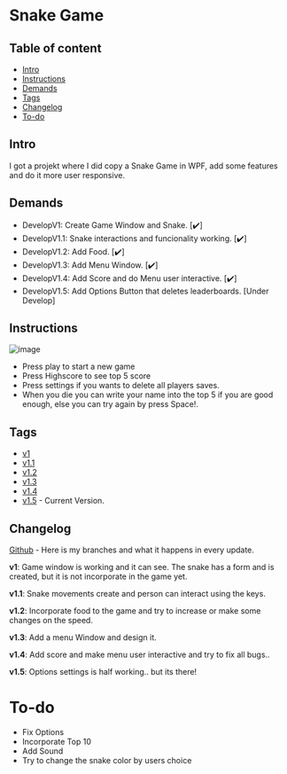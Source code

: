 
# Snake Game

## Table of content

* [Intro](#Intro)
* [Instructions](#Instructions)
* [Demands](#Demands)
* [Tags](#Tags)
* [Changelog](#Changelog)
* [To-do](#To-do)
  
## Intro
I got a projekt where I did copy a Snake Game in WPF, add some features and do it more user responsive.

## Demands 

<ul>
  <li> DevelopV1: Create Game Window and Snake. [✔️]</li> 
  <li> DevelopV1.1: Snake interactions and funcionality working. [✔️]</li> 
  <li> DevelopV1.2: Add Food. [✔️]</li>
  <li> DevelopV1.3: Add Menu Window. [✔️]</li>
  <li> DevelopV1.4: Add Score and do Menu user interactive. [✔️]</li>
  <li> DevelopV1.5: Add Options Button that deletes leaderboards. [Under Develop] </li> 
</ul>

## Instructions

![image](https://user-images.githubusercontent.com/89253662/189979140-662d1e63-4e6e-4680-96db-7cea5846ed02.png)

* Press play to start a new game 
* Press Highscore to see top 5 score
* Press settings if you wants to delete all players saves.
* When you die you can write your name into the top 5 if you are good enough, else you can try again by press Space!.

## Tags

* [v1](https://github.com/Cabuxito/SnakeProjekt/tree/DevelopV1)
* [v1.1](https://github.com/Cabuxito/SnakeProjekt/tree/DevelopV1.1)
* [v1.2](https://github.com/Cabuxito/SnakeProjekt/tree/DevelopV1.2)
* [v1.3](https://github.com/Cabuxito/SnakeProjekt/tree/DevelopV1.3)
* [v1.4](https://github.com/Cabuxito/SnakeProjekt/tree/DevelopV1.4)
* [v1.5](https://github.com/Cabuxito/SnakeProjekt/tree/DevelopV1.5) - Current Version.

## Changelog

[Github](https://github.com/Cabuxito/SnakeProjekt/branches) - Here is my branches and what it happens in every update.

**v1**:
Game window is working and it can see.
The snake has a form and is created, but it is not incorporate in the game yet.

**v1.1**:
Snake movements create and person can interact using the keys.

**v1.2**: 
Incorporate food to the game and try to increase or make some changes on the speed.

**v1.3**:
Add a menu Window and design it.

**v1.4**:
Add score and make menu user interactive and try to fix all bugs..

**v1.5**:
Options settings is half working.. but its there!



# To-do
* Fix Options
* Incorporate Top 10
* Add Sound
* Try to change the snake color by users choice
